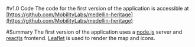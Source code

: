 #v1.0 Code
The code for the first version of the application is accessible at [https://github.com/MobilityLabs/medellin-heritage](https://github.com/MobilityLabs/medellin-heritage)

#Summary
The first version of the application uses a [node.js](https://nodejs.org/) server and [reactjs]() frontend. [Leaflet](http://leafletjs.com/) is used to render the map and icons.